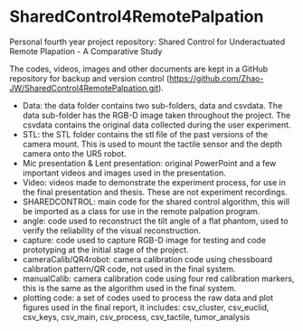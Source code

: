 # SharedControl4RemotePalpation
Personal fourth year project repository: Shared Control for Underactuated Remote Plapation - A Comparative Study

The codes, videos, images and other documents are kept in a GitHub repository for backup and version control (https://github.com/Zhao-JW/SharedControl4RemotePalpation.git).

* Data: the data folder contains two sub-folders, data and csvdata. The data sub-folder has the  RGB-D image taken throughout the project. The csvdata contains the original data collected during the user experiment.
* STL: the STL folder contains the stl file of the past versions of the camera mount. This is used to mount the tactile sensor and the depth camera onto the UR5 robot.
*  Mic presentation \& Lent presentation: original PowerPoint and a few important videos and images used in the presentation.
*  Video: videos made to demonstrate the experiment process, for use in the final presentation and thesis. These are not experiment recordings. 
*  SHAREDCONTROL: main code for the shared control algorithm, this will be imported as a class for use in the remote palpation program.
*  angle: code used to reconstruct the tilt angle of a flat phantom,  used to verify the reliability of the visual reconstruction.
*  capture: code used to capture RGB-D image for testing and code prototyping at the initial stage of the project. 
*  cameraCalib/QR4robot: camera calibration code using chessboard calibration pattern/QR code, not used in the final system.
*  manualCalib: camera calibration code using four red calibration markers, this is the same as the algorithm used in the final system.
*  plotting code: a set of codes used to process the raw data and plot figures used in the final report, it includes: csv\_cluster, csv\_euclid, csv\_keys, csv\_main, csv\_process, csv\_tactile, tumor\_analysis
 
